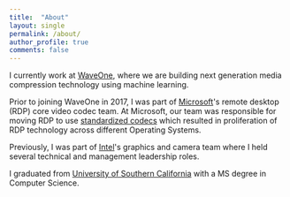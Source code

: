 ```yaml
---
title:  "About"
layout: single
permalink: /about/
author_profile: true
comments: false
---
```


I currently work at [WaveOne](http://wave.one/ "WaveOne homepage"), where we are building next generation media compression technology using machine learning.  

Prior to joining WaveOne in 2017, I was part of [Microsoft](https://www.microsoft.com/en-us/mtc/locations/siliconvalley.aspx)'s remote desktop (RDP) core video codec team. At Microsoft, our team was responsible for moving RDP to use [standardized codecs](https://cloudblogs.microsoft.com/enterprisemobility/2016/01/11/remote-desktop-protocol-rdp-10-avch-264-improvements-in-windows-10-and-windows-server-2016-technical-preview/) which resulted in proliferation of RDP technology across different Operating Systems.

Previously, I was part of [Intel](http://www/intel.com)'s graphics and camera team where I 
held several technical and management leadership roles. 

I graduated from [University of Southern California](https://www.cs.usc.edu/) with a MS degree in Computer Science. 







